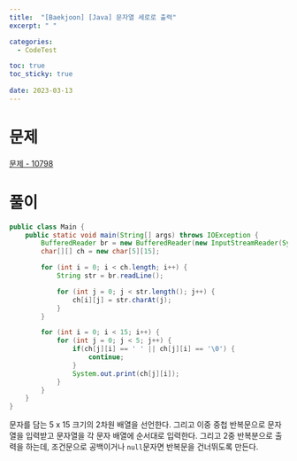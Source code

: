 ```yaml
---
title:  "[Baekjoon] [Java] 문자열 세로로 출력"
excerpt: " "

categories:
  - CodeTest

toc: true
toc_sticky: true
 
date: 2023-03-13
---
```


# 문제

[문제 - 10798](https://www.acmicpc.net/problem/10798)

# 풀이

```java
public class Main {
    public static void main(String[] args) throws IOException {
        BufferedReader br = new BufferedReader(new InputStreamReader(System.in));
        char[][] ch = new char[5][15];

        for (int i = 0; i < ch.length; i++) {
            String str = br.readLine();

            for (int j = 0; j < str.length(); j++) {
                ch[i][j] = str.charAt(j);
            }
        }

        for (int i = 0; i < 15; i++) {
            for (int j = 0; j < 5; j++) {
                if(ch[j][i] == ' ' || ch[j][i] == '\0') {
                    continue;
                }
                System.out.print(ch[j][i]);
            }
        }
    }
}
```

문자를 담는 5 x 15 크기의 2차원 배열을 선언한다. 그리고 이중 중첩 반복문으로 문자열을 입력받고 문자열을 각 문자 배열에 순서대로 입력한다. 그리고 2중 반복분으로 출력을 하는데, 조건문으로 공백이거나 `null`문자면 반복문을 건너뛰도록 만든다.
